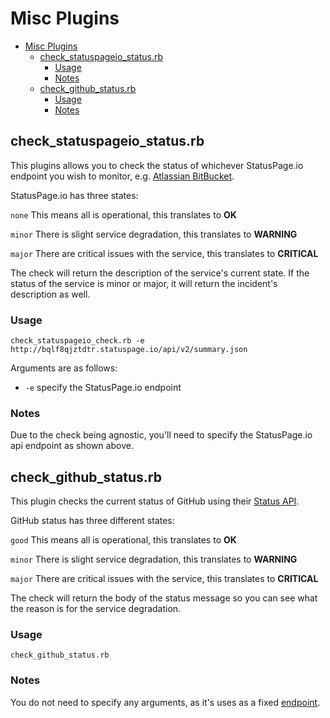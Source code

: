 # Misc Plugins

* [Misc Plugins](#misc-plugins)
  * [check\_statuspageio\_status\.rb](#check_statuspageio_statusrb)
    * [Usage](#usage)
    * [Notes](#notes)
  * [check\_github\_status\.rb](#check_github_statusrb)
    * [Usage](#usage-1)
    * [Notes](#notes-1)


## check_statuspageio_status.rb

This plugins allows you to check the status of whichever StatusPage.io endpoint you wish to monitor, e.g. [Atlassian BitBucket](https://bqlf8qjztdtr.statuspage.io/api/v2/summary.json).

StatusPage.io has three states:

`none` This means all is operational, this translates to **OK**

`minor` There is slight service degradation, this translates to **WARNING**

`major` There are critical issues with the service, this translates to **CRITICAL**

The check will return the description of the service's current state. If the status of the service is minor or major, it will return the incident's description as well.


### Usage

	check_statuspageio_check.rb -e http://bqlf8qjztdtr.statuspage.io/api/v2/summary.json

Arguments are as follows:
* `-e` specify the StatusPage.io endpoint


### Notes

Due to the check being agnostic, you'll need to specify the StatusPage.io api endpoint as shown above.



## check_github_status.rb

This plugin checks the current status of GitHub using their [Status API](https://status.github.com/api).

GitHub status has three different states:

`good` This means all is operational, this translates to **OK**

`minor` There is slight service degradation, this translates to **WARNING**

`major` There are critical issues with the service, this translates to **CRITICAL**

The check will return the body of the status message so you can see what the reason is for the service degradation.


### Usage 

	check_github_status.rb


### Notes

You do not need to specify any arguments, as it's uses as a fixed [endpoint](https://status.github.com/api/last-message.json).
